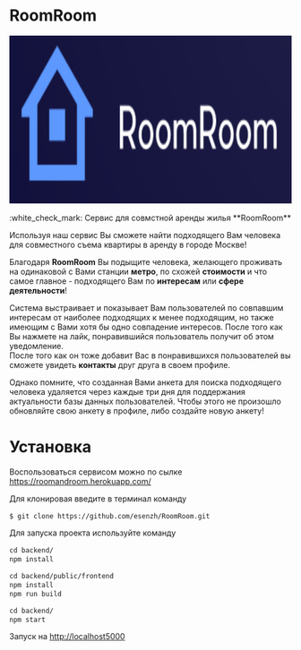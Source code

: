 # RoomRoom
 <p align="center">
<img src="/RoomRoomImg.gif" width="750px" height="300px"/></p>
:white_check_mark: Сервис для совмстной аренды жилья **RoomRoom**  <br/>

Используя наш сервис Вы сможете найти подходящего Вам человека для совместного съема квартиры в аренду в городе Москве!<br/>

Благодаря **RoomRoom** Вы подыщите человека, желающего проживать на одинаковой с Вами станции **метро**, по схожей **стоимости** и что самое главное - подходящего Вам по **интересам** или **сфере деятельности**! <br/>

Система выстраивает и  показывает Вам пользователей по совпавшим интересам от наиболее подходящих к менее подходящим, но также имеющим с Вами хотя бы одно совпадение интересов. После того как Вы нажмете на лайк, понравившийся пользователь получит об этом уведомление. <br/>
После того как он тоже добавит Вас в понравившихся пользователей вы сможете увидеть **контакты** друг друга в своем профиле.<br/>

Однако помните, что созданная Вами анкета для поиска подходящего человека удаляется через каждые три дня для поддержания актуальности базы данных пользователей. Чтобы этого не произошло обновляйте свою анкету в профиле, либо создайте новую анкету!<br/>

# Установка
Воспользоваться сервисом можно по сылке <https://roomandroom.herokuapp.com/>

Для клонировая введите в терминал команду 
```
$ git clone https://github.com/esenzh/RoomRoom.git
```
Для запуска проекта используйте команду
```
cd backend/
npm install
```
```
cd backend/public/frontend
npm install
npm run build
```
```
cd backend/
npm start
```
Запуск на <http://localhost5000>
